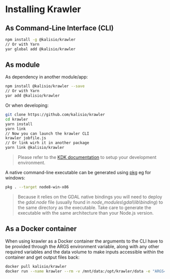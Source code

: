 # Installing Krawler

## As Command-Line Interface (CLI)

```bash
npm install -g @kalisio/krawler
// Or with Yarn
yar global add @kalisio/krawler
```

## As module

As dependency in another module/app:

```bash
npm install @kalisio/krawler --save
// Or with Yarn
yar add @kalisio/krawler
```

Or when developing:

```bash
git clone https://github.com/kalisio/krawler
cd krawler
yarn install
yarn link
// Now you can launch the krawler CLI
krawler jobfile.js
// Or link wirh it in another package
yarn link @kalisio/krawler
```

> Please refer to the [KDK documentation](https://kalisio.github.io/kdk/guides/development/setup.html) to setup your development environment.

A native command-line executable can be generated using [pkg](https://github.com/zeit/pkg) eg for windows:

```bash
pkg . --target node8-win-x86
```

> Because it relies on the GDAL native bindings you will need to deploy the *gdal.node* file (usually found in *node_modules\gdal\lib\binding*) to the same directory as the executable. Take care to generate the executable with the same architecture than your Node.js version.

## As a Docker container

When using krawler as a Docker container the arguments to the CLI have to be provided through the ARGS environment variable, along with any other required variables and the data volume to make inputs accessible within the container and get output files back:

```bash
docker pull kalisio/krawler
docker run --name krawler --rm -v /mnt/data:/opt/krawler/data -e "ARGS=/opt/krawler/data/jobfile.js" -e S3_BUCKET=krawler kalisio/krawler
```
